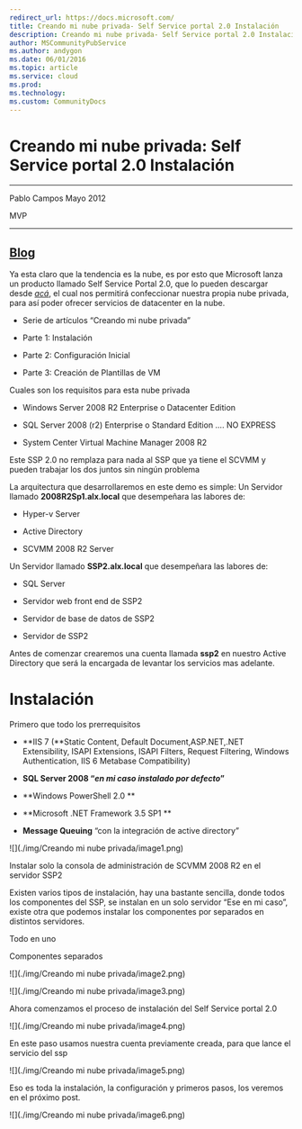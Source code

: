 ---redirect_url: https://docs.microsoft.com/
title: Creando mi nube privada- Self Service portal 2.0 Instalación
description: Creando mi nube privada- Self Service portal 2.0 Instalación
author: MSCommunityPubService
ms.author: andygon
ms.date: 06/01/2016
ms.topic: article
ms.service: cloud
ms.prod: 
ms.technology:
ms.custom: CommunityDocs
---

# Creando mi nube privada: Self Service portal 2.0 Instalación

  ----------------------------------------------------------------
  Pablo Campos                                         Mayo 2012
                                                       
  MVP                                                  
  ---------------------------------------------------- -----------
  [Blog](http://geeks.ms/blogs/pcampos/default.aspx)
  ----------------------------------------------------------------

Ya esta claro que la tendencia es la nube, es por esto que Microsoft
lanza un producto llamado Self Service Portal 2.0, que lo pueden
descargar desde
[*acá*](http://www.microsoft.com/downloads/en/details.aspx?FamilyID=fef38539-ae5a-462b-b1c9-9a02238bb8a7&displaylang=es),
el cual nos permitirá confeccionar nuestra propia nube privada, para así
poder ofrecer servicios de datacenter en la nube.

- Serie de artículos “Creando mi nube privada”

- Parte 1: Instalación

- Parte 2: Configuración Inicial

- Parte 3: Creación de Plantillas de VM

    

Cuales son los requisitos para esta nube privada

- Windows Server 2008 R2 Enterprise o Datacenter Edition

- SQL Server 2008 (r2) Enterprise o Standard Edition …. NO EXPRESS

- System Center Virtual Machine Manager 2008 R2

    

Este SSP 2.0 no remplaza para nada al SSP que ya tiene el SCVMM y pueden
trabajar los dos juntos sin ningún problema

La arquitectura que desarrollaremos en este demo es simple:
Un Servidor llamado **2008R2Sp1.alx.local** que desempeñara las labores
de:

- Hyper-v Server

- Active Directory

- SCVMM 2008 R2 Server

    

Un Servidor llamado **SSP2.alx.local** que desempeñara las labores de:

- SQL Server

- Servidor web front end de SSP2

- Servidor de base de datos de SSP2

- Servidor de SSP2

    

Antes de comenzar crearemos una cuenta llamada **ssp2** en nuestro
Active Directory que será la encargada de levantar los servicios mas
adelante.

Instalación
===========

Primero que todo los prerrequisitos

- **IIS 7 (**Static Content, Default Document,ASP.NET,.NET Extensibility, ISAPI Extensions, ISAPI Filters, Request Filtering, Windows Authentication, IIS 6 Metabase Compatibility)

- **SQL Server 2008 “*en mi caso instalado por defecto*”**

- **Windows PowerShell 2.0 **

- **Microsoft .NET Framework 3.5 SP1 **

- **Message Queuing** “con la integración de active directory”



![](./img/Creando mi nube privada/image1.png)

Instalar solo la consola de administración de SCVMM 2008 R2 en el servidor SSP2

Existen varios tipos de instalación, hay una bastante sencilla, donde
todos los componentes del SSP, se instalan en un solo servidor “Ese en
mi caso”, existe otra que podemos instalar los componentes por separados
en distintos servidores.

Todo en uno

Componentes separados


![](./img/Creando mi nube privada/image2.png)

![](./img/Creando mi nube privada/image3.png)

Ahora comenzamos el proceso de instalación del Self Service portal
2.0

![](./img/Creando mi nube privada/image4.png)

En este paso usamos nuestra cuenta previamente creada, para que lance el
servicio del ssp

![](./img/Creando mi nube privada/image5.png)

Eso es toda la instalación, la configuración y primeros pasos, los
veremos en el próximo post.

![](./img/Creando mi nube privada/image6.png)






